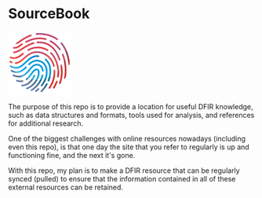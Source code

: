 # SourceBook  

![](.assets/FingerPrint128-100dpi.png)  

The purpose of this repo is to provide a location for useful DFIR knowledge, such as data structures and formats, tools used for analysis, and references for additional research.  

One of the biggest challenges with online resources nowadays (including even this repo), is that one day the site that you refer to regularly is up and functioning fine, and the next it's gone.  

With this repo, my plan is to make a DFIR resource that can be regularly synced (pulled) to ensure that the information contained in all of these external resources can be retained.
